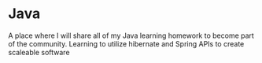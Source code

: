 # Java

A place where I will share all of my Java learning homework to become part of the community.
Learning to utilize hibernate and Spring APIs to create scaleable software
